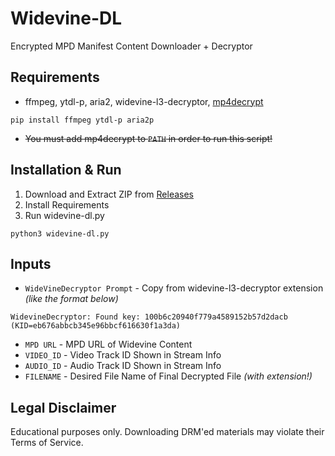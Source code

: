 # Widevine-DL
Encrypted MPD Manifest Content Downloader + Decryptor<br>

## Requirements
- ffmpeg, ytdl-p, aria2, widevine-l3-decryptor, [mp4decrypt](https://www.bento4.com/downloads/)

```
pip install ffmpeg ytdl-p aria2p
```
- ~~You must add mp4decrypt to `PATH` in order to run this script!~~

## Installation & Run
1. Download and Extract ZIP from [Releases](https://github.com/WHTJEON/widevine-dl/releases)
2. Install Requirements
3. Run widevine-dl.py
```
python3 widevine-dl.py
```

## Inputs
- `WideVineDecryptor Prompt` - Copy from widevine-l3-decryptor extension *(like the format below)*
```
WidevineDecryptor: Found key: 100b6c20940f779a4589152b57d2dacb (KID=eb676abbcb345e96bbcf616630f1a3da)
```
- `MPD URL` - MPD URL of Widevine Content
- `VIDEO_ID` - Video Track ID Shown in Stream Info 
- `AUDIO_ID` - Audio Track ID Shown in Stream Info 
- `FILENAME` - Desired File Name of Final Decrypted File *(with extension!)*

## Legal Disclaimer
Educational purposes only. Downloading DRM'ed materials may violate their Terms of Service.
